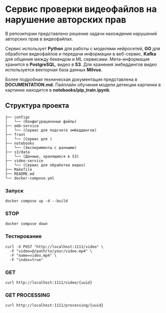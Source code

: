 # Сервис проверки видеофайлов на нарушение авторских прав

В репозитории представлено решение задачи нахождения нарушений авторских прав в видеофайлах.

Сервис использует **Python** для работы с моделями нейросетей, **GO** для обработки видеофайлов и передачи информации в веб-сервис, **Kafka** для общения между бекендом и ML сервисами. Мета-информация хранится в **PostgreSQL**, видео в **S3**. Для хранения эмбеддингов видео используется векторная база данных **Milvus**.

Более подробная техническая документация представлена в **DOCUMENTATION.md.**
Пайплайн обучения модели детекции картинки в картинке находится в **notebooks/pip_train.ipynb**.

## Структура проекта
```
├── configs
│   └── (Конфигурационные файлы)
├── emb-service
│   └── (Сервис для подсчета эмбеддингов)
├── front
│   └── (Сервис для )
├── notebooks
│   └── (Эксперименты с данными)
├── s3/data
│   └── (Данные, хранящиеся в S3)
├── video-service
│   └── (Сервис для обработки видео)
├── Makefile
├── README.md
└── docker-compose.yml
```

### Запуск
```
docker compose up -d --build
```

### STOP
```
docker compose down
```

### Тестирование
```
curl -X POST "http://localhost:1111/video" \
  -F "video=@/path/to/your/video.mp4" \
  -F "name=video.mp4" \
  -F "index=true"
```

### GET
```
curl http://localhost:1111/video/{uuid}
```
### GET PROCESSING
```
curl http://localhost:1111/processing/{uuid}
```
